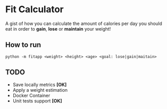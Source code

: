 # Fit Calculator

A gist of how you can calculate the amount of calories per day you should eat in order to **gain**, 
**lose** or **maintain** your weight!

## How to run

```
python -m fitapp <weight> <height> <age> <goal: lose|gain|maitain>
```

## TODO
- Save locally metrics **[OK]**
- Apply a weight estimation
- Docker Container
- Unit tests support **[OK]**